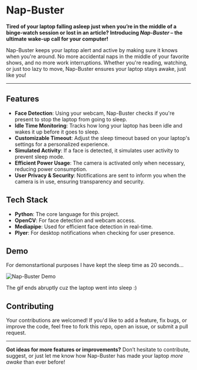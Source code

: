 # Nap-Buster

**Tired of your laptop falling asleep just when you’re in the middle of a binge-watch session or lost in an article? Introducing *Nap-Buster* – the ultimate wake-up call for your computer!**

Nap-Buster keeps your laptop alert and active by making sure it knows when you're around. No more accidental naps in the middle of your favorite shows, and no more work interruptions. Whether you're reading, watching, or just too lazy to move, Nap-Buster ensures your laptop stays awake, just like you!

---

## Features

- **Face Detection**: Using your webcam, Nap-Buster checks if you're present to stop the laptop from going to sleep.
- **Idle Time Monitoring**: Tracks how long your laptop has been idle and wakes it up before it goes to sleep.
- **Customizable Timeout**: Adjust the sleep timeout based on your laptop's settings for a personalized experience.
- **Simulated Activity**: If a face is detected, it simulates user activity to prevent sleep mode.
- **Efficient Power Usage**: The camera is activated only when necessary, reducing power consumption.
- **User Privacy & Security**: Notifications are sent to inform you when the camera is in use, ensuring transparency and security.

## Tech Stack

- **Python**: The core language for this project.
- **OpenCV**: For face detection and webcam access.
- **Mediapipe**: Used for efficient face detection in real-time.
- **Plyer**: For desktop notifications when checking for user presence.

## Demo
For demonstartional purposes I have kept the sleep time as 20 seconds...

![Nap-Buster Demo](./demo.gif)

The gif ends abruptly cuz the laptop went into sleep :)

## Contributing

Your contributions are welcomed! If you'd like to add a feature, fix bugs, or improve the code, feel free to fork this repo, open an issue, or submit a pull request.


---

**Got ideas for more features or improvements?** Don’t hesitate to contribute, suggest, or just let me know how Nap-Buster has made your laptop *more awake* than ever before! 
